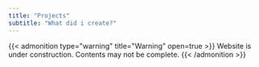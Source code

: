 ```yaml
---
title: "Projects"
subtitle: "What did i create?"
---
```


{{< admonition type="warning" title="Warning" open=true >}}
Website is under construction. Contents may not be complete.
{{< /admonition >}}
